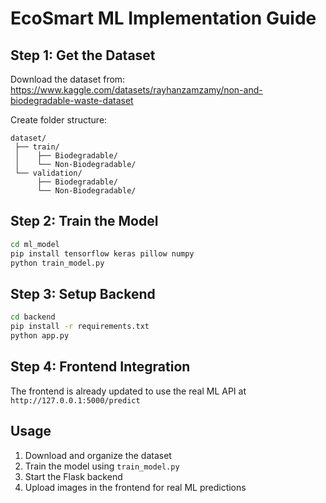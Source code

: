 # EcoSmart ML Implementation Guide

## Step 1: Get the Dataset
Download the dataset from: https://www.kaggle.com/datasets/rayhanzamzamy/non-and-biodegradable-waste-dataset

Create folder structure:
```
dataset/
 ├── train/
 │    ├── Biodegradable/
 │    └── Non-Biodegradable/
 └── validation/
      ├── Biodegradable/
      └── Non-Biodegradable/
```

## Step 2: Train the Model
```bash
cd ml_model
pip install tensorflow keras pillow numpy
python train_model.py
```

## Step 3: Setup Backend
```bash
cd backend
pip install -r requirements.txt
python app.py
```

## Step 4: Frontend Integration
The frontend is already updated to use the real ML API at `http://127.0.0.1:5000/predict`

## Usage
1. Download and organize the dataset
2. Train the model using `train_model.py`
3. Start the Flask backend
4. Upload images in the frontend for real ML predictions